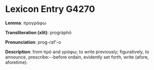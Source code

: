 # Lexicon Entry G4270

**Lemma**: προγράφω

**Transliteration (xlit)**: prográphō

**Pronunciation**: prog-raf'-o

**Description**:
from πρό and γράφω; to write previously; figuratively, to announce, prescribe:--before ordain, evidently set forth, write (afore, aforetime).
